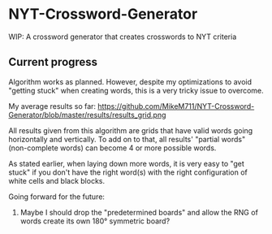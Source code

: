 # NYT-Crossword-Generator
WIP: A crossword generator that creates crosswords to NYT criteria

## Current progress

Algorithm works as planned. However, despite my optimizations to avoid "getting stuck" when creating words, this is a very tricky issue to overcome.

My average results so far: https://github.com/MikeM711/NYT-Crossword-Generator/blob/master/results/results_grid.png

All results given from this algorithm are grids that have valid words going horizontally and vertically. To add on to that, all results' "partial words" (non-complete words) can become 4 or more possible words. 

As stated earlier, when laying down more words, it is very easy to "get stuck" if you don't have the right word(s) with the right configuration of white cells and black blocks.

Going forward for the future:
1) Maybe I should drop the "predetermined boards" and allow the RNG of words create its own 180° symmetric board?
